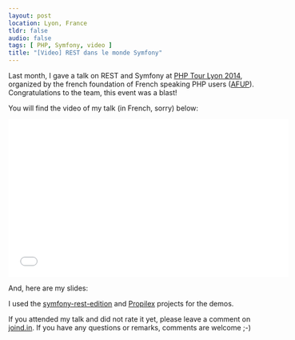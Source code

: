 ```yaml
---
layout: post
location: Lyon, France
tldr: false
audio: false
tags: [ PHP, Symfony, video ]
title: "[Video] REST dans le monde Symfony"
---
```


Last month, I gave a talk on REST and Symfony at [PHP Tour Lyon
2014](http://afup.org/pages/phptourlyon2014/index.php), organized by the french
foundation of French speaking PHP users
([AFUP](http://www.afup.org/pages/site/)). Congratulations to the team, this
event was a blast!

You will find the video of my talk (in French, sorry) below:

<div class="video-container">
<center>
<iframe width="560" height="315" src="//www.youtube.com/embed/nm1obAL1xoo" frameborder="0" allowfullscreen></iframe>
</center>
</div>

And, here are my slides:

<script async class="speakerdeck-embed" data-id="b5fd31c0dd09013100f036ab2b38a31a" data-ratio="1.41436464088398" src="//speakerdeck.com/assets/embed.js"></script>

I used the
[symfony-rest-edition](https://github.com/gimler/symfony-rest-edition) and
[Propilex](https://github.com/willdurand/Propilex) projects for the demos.

If you attended my talk and did not rate it yet, please leave a comment on
[joind.in](https://joind.in/11215). If you have any questions or remarks,
comments are welcome ;-)
